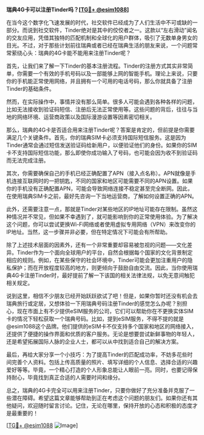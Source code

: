 **瑞典4G卡可以注册Tinder吗？[[TG💪+ @esim1088](https://t.me/s/esim1088)]**

在当今这个数字化飞速发展的时代，社交软件已经成为了人们生活中不可或缺的一部分。而说到社交软件，Tinder绝对是其中的佼佼者之一。这款以“左右滑动”闻名的交友应用，凭借其独特的匹配机制和全球化的用户群体，吸引了无数单身男女的目光。不过，对于那些计划前往瑞典或者已经在瑞典生活的朋友来说，一个问题常常萦绕心头：瑞典的4G卡能不能用来注册Tinder呢？

首先，让我们来了解一下Tinder的基本注册流程。Tinder的注册方式其实非常简单，你需要一个有效的手机号码以及一部能够上网的智能手机。理论上来说，只要你的手机能正常使用网络，并且拥有一个可用的电话号码，那么你就具备了注册Tinder的基础条件。

然而，在实际操作中，事情并没有那么简单。很多人可能会遇到各种各样的问题，比如无法接收到验证码短信、注册后无法正常使用等。这些问题的背后，往往与当地的网络环境、运营商政策以及国际漫游设置等因素密切相关。

那么，瑞典的4G卡是否适合用来注册Tinder呢？答案是肯定的，但前提是你需要满足几个关键条件。首先，你的瑞典SIM卡必须支持国际短信服务。这是因为Tinder通常会通过短信发送验证码给新用户，以便验证他们的身份。如果你的SIM卡不支持国际短信功能，那么即使你成功输入了号码，也可能会因为收不到验证码而无法完成注册。

其次，你需要确保自己的手机已经正确配置了APN（接入点名称）。APN就像是手机连接互联网时的一把钥匙，不同的国家和地区可能需要不同的APN设置。如果你的手机没有正确配置APN，可能会导致网络连接不稳定甚至完全断网。因此，在使用瑞典SIM卡之前，最好先咨询一下当地运营商，了解如何设置正确的APN。

此外，还需要注意一点，那就是Tinder对某些地区的IP地址可能存在限制。虽然这种情况并不常见，但如果不幸遇到了，就可能影响到你的正常使用体验。为了解决这个问题，你可以尝试更换Wi-Fi网络或者使用虚拟专用网络（VPN）来改变你的IP地址。当然，这一步骤并非必要，但在特定情况下可能会有所帮助。

除了上述技术层面的因素外，还有一个非常重要却容易被忽视的问题——文化差异。Tinder作为一个面向全球用户的平台，自然会根据每个国家的文化背景制定相应的规则。例如，在某些保守的社会环境中，Tinder可能会更加注重用户的隐私保护；而在开放程度较高的地方，则更倾向于鼓励自由交流。因此，当你使用瑞典4G卡注册Tinder时，最好提前了解一下该国的相关法律法规，以免无意间触犯相关规定。

说到这里，相信不少朋友已经开始跃跃欲试了吧！但是，如果你暂时还没有机会去瑞典旅行或定居，又想体验一下用瑞典号码注册Tinder的感觉怎么办呢？别担心，现在市面上有不少提供eSIM服务的公司，它们可以帮助你在不更换实体SIM卡的情况下轻松获取一个瑞典号码。比如，提到eSIM服务，不得不提的就是@esim1088这个品牌。他们提供的eSIM卡不仅支持多个国家和地区的网络接入，还提供了便捷的操作界面和优质的客户服务。无论是想要尝试新鲜事物的年轻人，还是希望拓展国际人脉的企业人士，都可以从中找到适合自己的解决方案。

最后，再给大家分享一个小技巧：为了提高Tinder的匹配成功率，不妨多花些时间完善个人资料。包括上传高质量的照片、填写详细的个人信息、选择合适的兴趣爱好等等。毕竟，一个精心打造的个人形象总能让人眼前一亮。同时，也要记得保持耐心，毕竟找到真正合适的人需要时间和缘分。

总之，瑞典的4G卡完全可以用来注册Tinder，只要你做好了充分准备并克服了一些潜在障碍。希望这篇文章能够帮助到正在考虑这个问题的朋友们。如果你还有其他疑问，欢迎随时留言讨论。记住，无论在哪里，保持开放的心态和积极的态度才是最重要的！

[[TG💪+ @esim1088](https://t.me/s/esim1088) ![Image](https://i.postimg.cc/4NQfJmqS/Snipaste-2025-05-13-00-14-12.png)]
